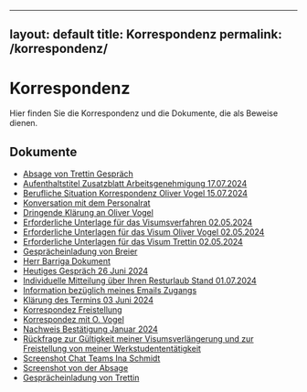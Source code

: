 
---
layout: default
title: Korrespondenz
permalink: /korrespondenz/
---

# Korrespondenz

Hier finden Sie die Korrespondenz und die Dokumente, die als Beweise dienen.

## Dokumente

- [Absage von Trettin Gespräch](documents/AbsagevonTrettin_Gespräch_Mi17Juli2024.pdf)
- [Aufenthaltstitel Zusatzblatt Arbeitsgenehmigung 17.07.2024](documents/Aufenthaltstitel_Zusatzblatt_Arbeitsgenehmigung_17.07.2024_um11.pdf)
- [Berufliche Situation Korrespondenz Oliver Vogel 15.07.2024](documents/Berufliche_Situation_Korrespondenz_OliverVogel_15.07.2024.pdf)
- [Konversation mit dem Personalrat](documents/ConversacionconPersonalrat.pdf)
- [Dringende Klärung an Oliver Vogel](documents/DrigendKlärung_anOliverVogel_Do18Juli2024.pdf)
- [Erforderliche Unterlage für das Visumsverfahren 02.05.2024](documents/ErforderlicheUnterlage_für_das_Visumsverfahren_Do_02.05.2024.pdf)
- [Erforderliche Unterlagen für das Visum Oliver Vogel 02.05.2024](documents/ErforderlicheUnterlagen_für_das_Visum_OliverVogel_02.05.2024.pdf)
- [Erforderliche Unterlagen für das Visum Trettin 02.05.2024](documents/ErforderlicheUnterlagen_für_das_Visum_Trettin_02.05.2024.pdf)
- [Gesprächeinladung von Breier](documents/Gesprächeinladung_vonBreier_Sa20Juli2024.pdf)
- [Herr Barriga Dokument](documents/HerrBarriga_Do18Juli2024.pdf)
- [Heutiges Gespräch 26 Juni 2024](documents/HeutigesGespräch_26_Juni_24_F_Trettin.pdf)
- [Individuelle Mitteilung über Ihren Resturlaub Stand 01.07.2024](documents/Individuelle_Mitteilung_über_Ihren_Resturlaub_Stand_01.07.2024.pdf)
- [Information bezüglich meines Emails Zugangs](documents/InformationbezüglichmeinesEmailsZugangs_Do18Juli2024.pdf)
- [Klärung des Termins 03 Juni 2024](documents/Klärung_des_Termins_03_Juni_24_Fernando_Barriga.pdf)
- [Korrespondez Freistellung](documents/Korrespondez_Freistellung_.pdf)
- [Korrespondez mit O. Vogel](documents/Korrespondez_mit_O_Vogel.pdf)
- [Nachweis Bestätigung Januar 2024](documents/Nachweis_Bestätigung_Januar_2024.pdf)
- [Rückfrage zur Gültigkeit meiner Visumsverlängerung und zur Freistellung von meiner Werkstudententätigkeit](documents/Rückfrage_zur_Gültigkeit_meiner_Visumsverlängerung_und_zur_Freistellung_von_meiner_Werkstudententätigkeit.pdf)
- [Screenshot Chat Teams Ina Schmidt](documents/Screenshot_Chat_Teams_InaSchmidt.pdf)
- [Screenshot von der Absage](documents/screenshotvonderAbsage_Mi17Juli2024_um10:19.pdf)
- [Gesprächeinladung von Trettin](documents/Teams_Gesprächeinladung_vonTrettin_Fr19Juli2024_um07:38.pdf)

